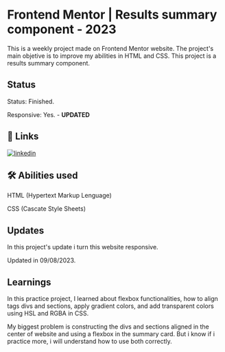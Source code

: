 
# Frontend Mentor | Results summary component - 2023

This is a weekly project made on Frontend Mentor website. The project's main objetive is to improve my abilities in HTML and CSS. This project is a results summary component.
## Status

Status: Finished.

Responsive: Yes. - **UPDATED**

## 🔗 Links
[![linkedin](https://img.shields.io/badge/linkedin-0A66C2?style=for-the-badge&logo=linkedin&logoColor=white)](https://www.linkedin.com/in/wesllen-ara%C3%BAjo-66327930a/)


## 🛠 Abilities used
HTML (Hypertext Markup Lenguage)

CSS (Cascate Style Sheets)

## Updates

In this project's update i turn this website responsive.

Updated in 09/08/2023.
## Learnings

In this practice project, I learned about flexbox functionalities, how to align tags divs and sections, apply gradient colors, and add transparent colors using HSL and RGBA in CSS.

My biggest problem is constructing the divs and sections aligned in the center of website and using a flexbox in the summary card. But i know if i practice more, i will understand how to use both correctly.


